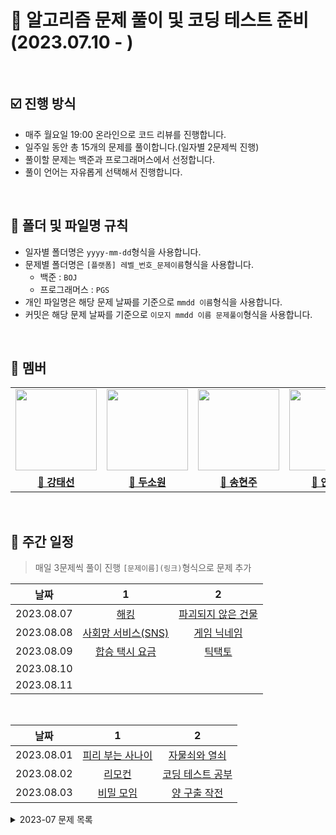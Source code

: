 # 💯 알고리즘 문제 풀이 및 코딩 테스트 준비 (2023.07.10 - )

<br />

## ☑️ 진행 방식

- 매주 월요일 19:00 온라인으로 코드 리뷰를 진행합니다.
- 일주일 동안 총 15개의 문제를 풀이합니다.(일자별 2문제씩 진행)
- 풀이할 문제는 백준과 프로그래머스에서 선정합니다.
- 풀이 언어는 자유롭게 선택해서 진행합니다.

<br />

## 📝 폴더 및 파일명 규칙

- 일자별 폴더명은 `yyyy-mm-dd`형식을 사용합니다.
- 문제별 폴더명은 `[플랫폼] 레벨_번호_문제이름`형식을 사용합니다.
  - 백준 : `BOJ`
  - 프로그래머스 : `PGS`
- 개인 파일명은 해당 문제 날짜를 기준으로 `mmdd 이름`형식을 사용합니다.
- 커밋은 해당 문제 날짜를 기준으로 `이모지 mmdd 이름 문제풀이`형식을 사용합니다.

<br />

## 🐥 멤버

<table>
 <tr>
    <td align="center"><a href="https://github.com/Taesun0727"><img src="https://avatars.githubusercontent.com/Taesun0727" width="130px;" alt=""></a></td>
    <td align="center"><a href="https://github.com/sw0610"><img src="https://avatars.githubusercontent.com/sw0610" width="130px;" alt=""></a></td>
    <td align="center"><a href="https://github.com/shyunju7"><img src="https://avatars.githubusercontent.com/shyunju7" width="130px;" alt=""></a></td>
    <td align="center"><a href="https://github.com/taebong1012"><img src="https://avatars.githubusercontent.com/taebong1012" width="130px;" alt=""></a></td>
    <td align="center"><a href="https://github.com/Jung-jin-su"><img src="https://avatars.githubusercontent.com/Jung-jin-su" width="130px;" alt=""></a></td>
  </tr>
  <tr>
    <td align="center"><a href="https://github.com/Taesun0727"><b>🦈 강태선</b></a></td>
    <td align="center"><a href="https://github.com/sw0610"><b>🐣 두소원</b></a></td>
    <td align="center"><a href="https://github.com/shyunju7"><b>🐶 송현주</b></a></td>
    <td align="center"><a href="https://github.com/taebong1012"><b>🐳 안태현</b></a></td>
    <td align="center"><a href="https://github.com/Jung-jin-su"><b>🦕 정진수</b></a></td>
  </tr>
</table>

<br/>

## 📅 주간 일정

> 매일 3문제씩 풀이 진행
> `[문제이름](링크)`형식으로 문제 추가

|    날짜    |                       1                       |                                           2                                           |
| :--------: | :-------------------------------------------: | :-----------------------------------------------------------------------------------: |
| 2023.08.07 | [해킹](https://www.acmicpc.net/problem/10282) | [파괴되지 않은 건물](https://school.programmers.co.kr/learn/courses/30/lessons/92344) |
| 2023.08.08 | [사회망 서비스(SNS)](https://www.acmicpc.net/problem/2533) | [게임 닉네임](https://www.acmicpc.net/problem/16934) |
| 2023.08.09 | [합승 택시 요금](https://school.programmers.co.kr/learn/courses/30/lessons/72413) | [틱택토](https://www.acmicpc.net/problem/7682) |
| 2023.08.10 |                     []()                      |                                         []()                                          |
| 2023.08.11 |                     []()                      |                                         []()                                          |

<br />

|    날짜    |                             1                             |                                          2                                           |
| :--------: | :-------------------------------------------------------: | :----------------------------------------------------------------------------------: |
| 2023.08.01 | [피리 부는 사나이](https://www.acmicpc.net/problem/16724) |   [자물쇠와 열쇠](https://school.programmers.co.kr/learn/courses/30/lessons/60059)   |
| 2023.08.02 |      [리모컨](https://www.acmicpc.net/problem/1107)       | [코딩 테스트 공부](https://school.programmers.co.kr/learn/courses/30/lessons/118668) |
| 2023.08.03 |    [비밀 모임](https://www.acmicpc.net/problem/13424)     |                [양 구출 작전](https://www.acmicpc.net/problem/16437)                 |

<details>
<summary>2023-07 문제 목록</summary>

|    날짜    |                                         1                                          |                                               2                                               |                                        3                                        |
| :--------: | :--------------------------------------------------------------------------------: | :-------------------------------------------------------------------------------------------: | :-----------------------------------------------------------------------------: |
| 2023.07.10 |              [겹치는 건 싫어](https://www.acmicpc.net/problem/20922)               |                       [입국심사](https://www.acmicpc.net/problem/3079)                        |   [여행경로](https://school.programmers.co.kr/learn/courses/30/lessons/43164)   |
| 2023.07.11 |               [줄어들지 않아](https://www.acmicpc.net/problem/2688)                |                        [도서관](https://www.acmicpc.net/problem/1461)                         |  [베스트앨범](https://school.programmers.co.kr/learn/courses/30/lessons/42579)  |
| 2023.07.12 |                [테트로미노](https://www.acmicpc.net/problem/14500)                 |                       [내리막길](https://www.acmicpc.net/problem/1520)                        |    [등대](https://school.programmers.co.kr/learn/courses/30/lessons/133500)     |
| 2023.07.13 |                   [토마토](https://www.acmicpc.net/problem/7576)                   |                         [치즈](https://www.acmicpc.net/problem/2636)                          | [카운트 다운](https://school.programmers.co.kr/learn/courses/30/lessons/131129) |
| 2023.07.14 | [디스크 컨트롤러](https://school.programmers.co.kr/learn/courses/30/lessons/42627) |                      [인구 이동](https://www.acmicpc.net/problem/16234)                       |                [단어 수학](https://www.acmicpc.net/problem/1339)                |
| 2023.07.17 |                [다리 만들기](https://www.acmicpc.net/problem/2146)                 |       [사라지는 발판](https://school.programmers.co.kr/learn/courses/30/lessons/92345)        |                                        -                                        |
| 2023.07.18 |                  [두 용액](https://www.acmicpc.net/problem/2470)                   |         [단속카메라](https://school.programmers.co.kr/learn/courses/30/lessons/42884)         |                                        -                                        |
| 2023.07.19 |                    [물통](https://www.acmicpc.net/problem/2251)                    |                        [친구비](https://www.acmicpc.net/problem/16562)                        |                                        -                                        |
| 2023.07.20 |                   [스도쿠](https://www.acmicpc.net/problem/2580)                   |                        [동전 1](https://www.acmicpc.net/problem/2293)                         |                                        -                                        |
| 2023.07.21 |               [이진 검색 트리](https://www.acmicpc.net/problem/5639)               |                 [체스판 다시 칠하기 2](https://www.acmicpc.net/problem/25682)                 |                                        -                                        |
| 2023.07.24 |                 [회전초밥](https://www.acmicpc.net/problem/15961)                  |        [섬 연결하기](https://school.programmers.co.kr/learn/courses/30/lessons/42861)         |                                        -                                        |
| 2023.07.25 |                     [배](https://www.acmicpc.net/problem/1092)                     | [k진수에서 소수 개수 구하기](https://school.programmers.co.kr/learn/courses/30/lessons/92335) |                                        -                                        |
| 2023.07.26 |                  [게임개발](https://www.acmicpc.net/problem/1516)                  |                 [같이 눈사람 만들래?](https://www.acmicpc.net/problem/20366)                  |                                        -                                        |
| 2023.07.27 |                 [RGB거리 2](https://www.acmicpc.net/problem/17404)                 |        [불량 사용자](https://school.programmers.co.kr/learn/courses/30/lessons/64064)         |                                        -                                        |
| 2023.07.28 |                    [LCS](https://www.acmicpc.net/problem/9251)                     |          [에어컨](https://school.programmers.co.kr/learn/courses/30/lessons/214289)           |                                        -                                        |
| 2023.07.31 |                 [줄 세우기](https://www.acmicpc.net/problem/2252)                  | [연속 펄스 부분 수열의 합](https://school.programmers.co.kr/learn/courses/30/lessons/161988)  |                                        -                                        |

</details>
